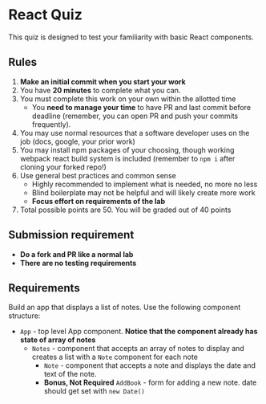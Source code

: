 # React Quiz

This quiz is designed to test your familiarity with basic React components.

## Rules

1. **Make an initial commit when you start your work**
1. You have **20 minutes** to complete what you can.
1. You must complete this work on your own within the allotted time
    * You **need to manage your time** to have PR and last commit before deadline (remember, you can
    open PR and push your commits frequently).
1. You may use normal resources that a software developer uses on the job (docs, google, your prior work)
1. You may install npm packages of your choosing, though working webpack react build system is included 
(remember to `npm i` after cloning your forked repo!)
1. Use general best practices and common sense
    * Highly recommended to implement what is needed, no more no less
    * Blind boilerplate may not be helpful and will likely create more work
    * **Focus effort on requirements of the lab**
1. Total possible points are 50. You will be graded out of 40 points

## Submission requirement

* **Do a fork and PR like a normal lab**
* **There are no testing requirements**

## Requirements

Build an app that displays a list of notes. Use the following component structure:

* `App` - top level App component. **Notice that the component already has state of array of notes**
  * `Notes` - component that accepts an array of notes to display and creates a list with a `Note` component for each note
    * `Note` - component that accepts a note and displays the date and 
    text of the note.
    * **Bonus, Not Required** `AddBook` - form for adding a new note.
    date should get set with `new Date()`
    
